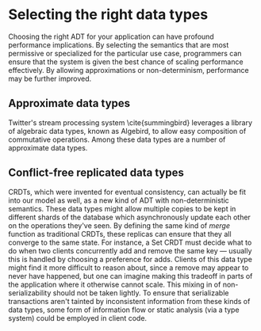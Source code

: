 # Selecting the right data types

Choosing the right ADT for your application can have profound performance implications. By selecting the semantics that are most permissive or specialized for the particular use case, programmers can ensure that the system is given the best chance of scaling performance effectively. By allowing approximations or non-determinism, performance may be further improved.

## Approximate data types
Twitter's stream processing system \cite{summingbird} leverages a library of algebraic data types, known as Algebird, to allow easy composition of commutative operations. Among these data types are a number of approximate data types.

## Conflict-free replicated data types

CRDTs, which were invented for eventual consistency, can actually be fit into our model as well, as a new kind of ADT with non-deterministic semantics. These data types might allow multiple copies to be kept in different shards of the database which asynchronously update each other on the operations they've seen. By defining the same kind of *merge* function as traditional CRDTs, these replicas can ensure that they all converge to the same state. For instance, a Set CRDT must decide what to do when two clients concurrently add and remove the same key — usually this is handled by choosing a preference for adds. Clients of this data type might find it more difficult to reason about, since a remove may appear to never have happened, but one can imagine making this tradeoff in parts of the application where it otherwise cannot scale. This mixing in of non-serializability should not be taken lightly. To ensure that serializable transactions aren't tainted by inconsistent information from these kinds of data types, some form of information flow or static analysis (via a type system) could be employed in client code.
